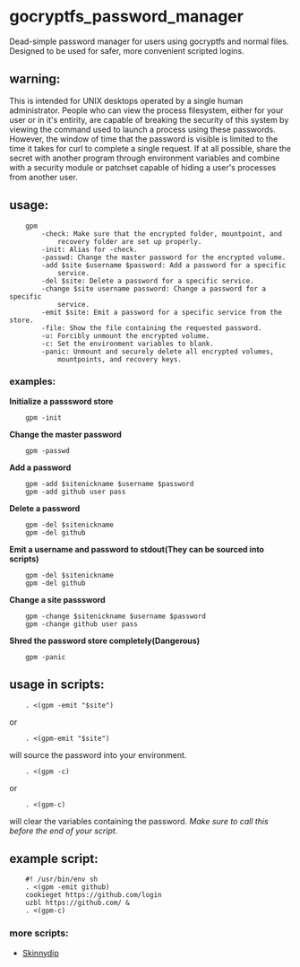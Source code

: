 # gocryptfs_password_manager
Dead-simple password manager for users using gocryptfs and normal files.
Designed to be used for safer, more convenient scripted logins.

## warning:

This is intended for UNIX desktops operated by a single human administrator.
People who can view the process filesystem, either for your user or in it's
entirity, are capable of breaking the security of this system by viewing the
command used to launch a process using these passwords. However, the window of
time that the password is visible is limited to the time it takes for curl to
complete a single request. If at all possible, share the secret with another
program through environment variables and combine with a security module or
patchset capable of hiding a user's processes from another user.

## usage:

        gpm
            -check: Make sure that the encrypted folder, mountpoint, and
                recovery folder are set up properly.
            -init: Alias for -check.
            -passwd: Change the master password for the encrypted volume.
            -add $site $username $password: Add a password for a specific
                service.
            -del $site: Delete a password for a specific service.
            -change $site username password: Change a password for a specific
                service.
            -emit $site: Emit a password for a specific service from the store.
            -file: Show the file containing the requested password.
            -u: Forcibly unmount the encrypted volume.
            -c: Set the environment variables to blank.
            -panic: Unmount and securely delete all encrypted volumes,
                mountpoints, and recovery keys.

### examples:

**Initialize a passsword store**

        gpm -init

**Change the master password**

        gpm -passwd

**Add a password**

        gpm -add $sitenickname $username $password
        gpm -add github user pass

**Delete a password**

        gpm -del $sitenickname
        gpm -del github

**Emit a username and password to stdout(They can be sourced into scripts)**

        gpm -del $sitenickname
        gpm -del github

**Change a site passsword**

        gpm -change $sitenickname $username $password
        gpm -change github user pass

**Shred the password store completely(Dangerous)**

        gpm -panic

## usage in scripts:

        . <(gpm -emit "$site")

or

        . <(gpm-emit "$site")

will source the password into your environment.

        . <(gpm -c)

or

        . <(gpm-c)

will clear the variables containing the password. *Make sure to call this*
*before the end of your script*.

## example script:

        #! /usr/bin/env sh
        . <(gpm -emit github)
        cookieget https://github.com/login
        uzbl https://github.com/ &
        . <(gpm-c)

### more scripts:

  * [Skinnydip](https://github.com/eyedeekay/skinnydip)
